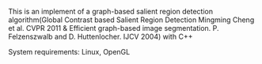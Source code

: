 This is an implement of a graph-based salient region detection algorithm(Global Contrast based Salient Region Detection Mingming Cheng et al. CVPR 2011 & Efficient graph-based image segmentation. P. Felzenszwalb and D. Huttenlocher.  IJCV 2004) with C++

System requirements: Linux, OpenGL
